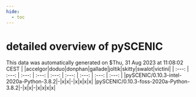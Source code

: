 ```yaml
---
hide:
  - toc
---
```


detailed overview of pySCENIC
=============================


This data was automatically generated on $Thu, 31 Aug 2023 at 11:08:02 CEST
| |accelgor|doduo|donphan|gallade|joltik|skitty|swalot|victini|
| :---: | :---: | :---: | :---: | :---: | :---: | :---: | :---: | :---: |
|pySCENIC/0.10.3-intel-2020a-Python-3.8.2|-|x|x|-|x|x|x|x|
|pySCENIC/0.10.3-foss-2020a-Python-3.8.2|-|x|x|-|x|x|x|x|
